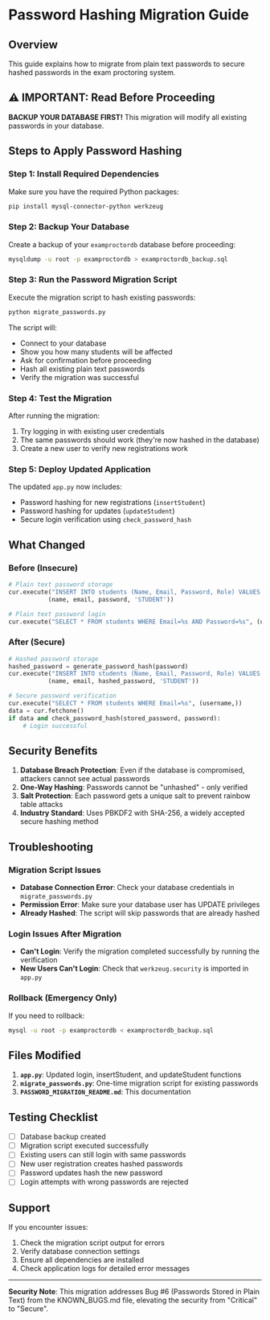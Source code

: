 # Password Hashing Migration Guide

## Overview

This guide explains how to migrate from plain text passwords to secure hashed passwords in the exam proctoring system.

## ⚠️ IMPORTANT: Read Before Proceeding

**BACKUP YOUR DATABASE FIRST!** This migration will modify all existing passwords in your database.

## Steps to Apply Password Hashing

### Step 1: Install Required Dependencies

Make sure you have the required Python packages:

```bash
pip install mysql-connector-python werkzeug
```

### Step 2: Backup Your Database

Create a backup of your `examproctordb` database before proceeding:

```bash
mysqldump -u root -p examproctordb > examproctordb_backup.sql
```

### Step 3: Run the Password Migration Script

Execute the migration script to hash existing passwords:

```bash
python migrate_passwords.py
```

The script will:

- Connect to your database
- Show you how many students will be affected
- Ask for confirmation before proceeding
- Hash all existing plain text passwords
- Verify the migration was successful

### Step 4: Test the Migration

After running the migration:

1. Try logging in with existing user credentials
2. The same passwords should work (they're now hashed in the database)
3. Create a new user to verify new registrations work

### Step 5: Deploy Updated Application

The updated `app.py` now includes:

- Password hashing for new registrations (`insertStudent`)
- Password hashing for updates (`updateStudent`)
- Secure login verification using `check_password_hash`

## What Changed

### Before (Insecure)

```python
# Plain text password storage
cur.execute("INSERT INTO students (Name, Email, Password, Role) VALUES (%s, %s, %s, %s)",
           (name, email, password, 'STUDENT'))

# Plain text password login
cur.execute("SELECT * FROM students WHERE Email=%s AND Password=%s", (username, password))
```

### After (Secure)

```python
# Hashed password storage
hashed_password = generate_password_hash(password)
cur.execute("INSERT INTO students (Name, Email, Password, Role) VALUES (%s, %s, %s, %s)",
           (name, email, hashed_password, 'STUDENT'))

# Secure password verification
cur.execute("SELECT * FROM students WHERE Email=%s", (username,))
data = cur.fetchone()
if data and check_password_hash(stored_password, password):
    # Login successful
```

## Security Benefits

1. **Database Breach Protection**: Even if the database is compromised, attackers cannot see actual passwords
2. **One-Way Hashing**: Passwords cannot be "unhashed" - only verified
3. **Salt Protection**: Each password gets a unique salt to prevent rainbow table attacks
4. **Industry Standard**: Uses PBKDF2 with SHA-256, a widely accepted secure hashing method

## Troubleshooting

### Migration Script Issues

- **Database Connection Error**: Check your database credentials in `migrate_passwords.py`
- **Permission Error**: Make sure your database user has UPDATE privileges
- **Already Hashed**: The script will skip passwords that are already hashed

### Login Issues After Migration

- **Can't Login**: Verify the migration completed successfully by running the verification
- **New Users Can't Login**: Check that `werkzeug.security` is imported in `app.py`

### Rollback (Emergency Only)

If you need to rollback:

```bash
mysql -u root -p examproctordb < examproctordb_backup.sql
```

## Files Modified

1. **`app.py`**: Updated login, insertStudent, and updateStudent functions
2. **`migrate_passwords.py`**: One-time migration script for existing passwords
3. **`PASSWORD_MIGRATION_README.md`**: This documentation

## Testing Checklist

- [ ] Database backup created
- [ ] Migration script executed successfully
- [ ] Existing users can still login with same passwords
- [ ] New user registration creates hashed passwords
- [ ] Password updates hash the new password
- [ ] Login attempts with wrong passwords are rejected

## Support

If you encounter issues:

1. Check the migration script output for errors
2. Verify database connection settings
3. Ensure all dependencies are installed
4. Check application logs for detailed error messages

---

**Security Note**: This migration addresses Bug #6 (Passwords Stored in Plain Text) from the KNOWN_BUGS.md file, elevating the security from "Critical" to "Secure".
